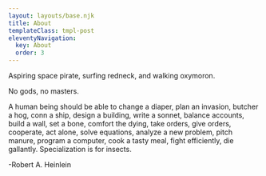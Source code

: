 ```yaml
---
layout: layouts/base.njk
title: About
templateClass: tmpl-post
eleventyNavigation:
  key: About
  order: 3
---
```


Aspiring space pirate, surfing redneck, and walking oxymoron. 

No gods, no masters.

A human being should be able to change a diaper, plan an invasion, butcher a hog, conn a ship, design a building, write a sonnet, balance accounts, build a wall, set a bone, comfort the dying, take orders, give orders, cooperate, act alone, solve equations, analyze a new problem, pitch manure, program a computer, cook a tasty meal, fight efficiently, die gallantly. Specialization is for insects.

-Robert A. Heinlein


